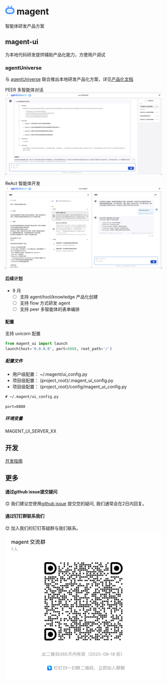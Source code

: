 # <img src="./docs/assets//logo.svg" width="30"> magent

智能体研发产品方案

## magent-ui

为本地代码研发提供辅助产品化能力，方便用户调试

### agentUniverse

与 [agentUniverse](https://github.com/alipay/agentUniverse) 联合推出本地研发产品化方案，详见[产品化文档](https://github.com/alipay/agentUniverse/blob/master/docs/guidebook/zh/10_1_1_%E4%BA%A7%E5%93%81%E5%8C%96%E5%B9%B3%E5%8F%B0%E5%BF%AB%E9%80%9F%E5%BC%80%E5%A7%8B.md)

PEER 多智能体对话
![PEER 多智能体对话](./docs/assets/au-peer-chat.jpg)

ReAct 智能体开发
![ReAct 智能体开发](./docs/assets/au-react-dev.jpg)

#### 后续计划

- 9 月
  - [ ] 支持 agent/tool/knowledge 产品化创建
  - [ ] 支持 flow 方式研发 agent
  - [ ] 支持 peer 多智能体的表单编排

#### 配置

支持 uvicorn 配置

```python
from magent_ui import launch
launch(host='0.0.0.0', port=8888, root_path='/')
```

##### 配置文件

- 用户级配置： ~/.magent/ui_config.py
- 项目级配置： {project_root}/.magent_ui_config.py
- 项目级配置： {project_root}/config/magent_ui_config.py

```
# ~/.magent/ui_config.py

port=8080
```

##### 环境变量

MAGENT_UI_SERVER_XX

## 开发

[开发指南](./docs/CONTRIBUTING.md)

## 更多

#### 通过github issue提交疑问

😊 我们建议您使用[github issue](https://github.com/difizen/magent/issues) 提交您的疑问, 我们通常会在2日内回复。

#### 通过钉钉群联系我们

😊 加入我们的钉钉答疑群与我们联系。
![](./docs/assets/magent-dingding-group.png)
